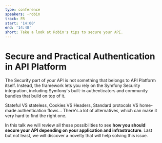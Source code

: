 ```yaml
---
type: conference
speakers: -robin
track: FR
start: '14:00'
end: '14:40'
short: Take a look at Robin's tips to secure your API.
---
```


# Secure and Practical Authentication in API Platform

The Security part of your API is not something that belongs to API Platform itself.
Instead, the framework lets you rely on the Symfony Security integration, including Symfony's built-in authenticators and community bundles that build on top of it.

Stateful VS stateless, Cookies VS Headers, Standard protocols VS home-made authentication flows...
There's a lot of alternatives, which can make it very hard to find the right one.

In this talk we will review all these possibilities to see **how you should secure your API depending on your application and infrastructure**. Last but not least, we will discover a novelty that will help solving this issue.


